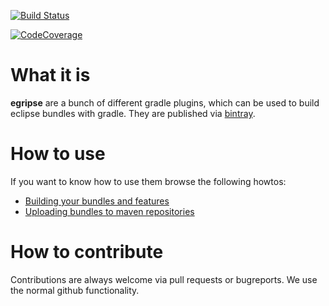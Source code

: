[![Build Status](https://travis-ci.org/moley/egripse.svg?branch=master)](https://travis-ci.org/moley/egripse)


[![CodeCoverage](https://codecov.io/gh/moley/egripse/branch/master/graph/badge.svg)](https://codecov.io/gh/moley/egripse)



# What it is

**egripse** are a bunch of different gradle plugins, which can be used to build eclipse bundles with gradle.
They are published via [bintray](https://bintray.com/markusoley/egripse).

# How to use
If you want to know how to use them browse the following howtos:

* [Building your bundles and features](https://github.com/moley/egripse/tree/master/docu/configureBuild.md)
* [Uploading bundles to maven repositories](https://github.com/moley/egripse/tree/master/docu/uploadBundleMavenized.md)


# How to contribute
Contributions are always welcome via pull requests or bugreports. We use the normal github functionality.



